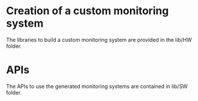 # Creation of a custom monitoring system
The libraries to build a custom monitoring system are provided in the lib/HW folder.<br />

# APIs
The APIs to use the generated monitoring systems are contained in lib/SW folder. <br />

